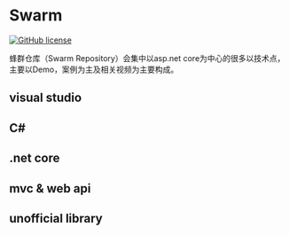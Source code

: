 # Swarm

[![GitHub license](https://img.shields.io/badge/license-MIT-blue.svg)](https://github.com/ProgrameLife/Swarm/blob/master/LICENSE)

蜂群仓库（Swarm Repository）会集中以asp.net core为中心的很多以技术点，主要以Demo，案例为主及相关视频为主要构成。


## visual studio

## C#

## .net core

## mvc & web api

## unofficial library
